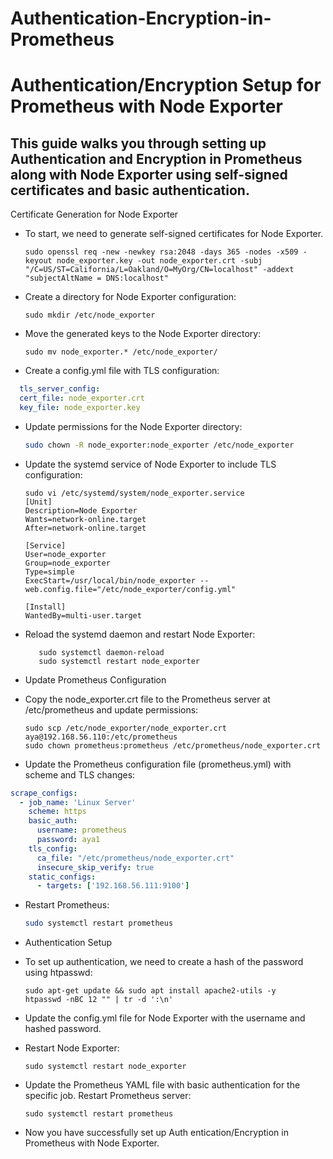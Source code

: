 # Authentication-Encryption-in-Prometheus
# Authentication/Encryption Setup for Prometheus with Node Exporter

## This guide walks you through setting up Authentication and Encryption in Prometheus along with Node Exporter using self-signed certificates and basic authentication.
Certificate Generation for Node Exporter
       
* To start, we need to generate self-signed certificates for Node Exporter.

    ```
    sudo openssl req -new -newkey rsa:2048 -days 365 -nodes -x509 -keyout node_exporter.key -out node_exporter.crt -subj 
    "/C=US/ST=California/L=Oakland/O=MyOrg/CN=localhost" -addext "subjectAltName = DNS:localhost"
    ```

* Create a directory for Node Exporter configuration:

    ```
    sudo mkdir /etc/node_exporter
     ```
* Move the generated keys to the Node Exporter directory:

    ```
    sudo mv node_exporter.* /etc/node_exporter/
    ```
    
* Create a config.yml file with TLS configuration:

```yml
  tls_server_config:
  cert_file: node_exporter.crt
  key_file: node_exporter.key
``` 
* Update permissions for the Node Exporter directory:
  ```bash 
  sudo chown -R node_exporter:node_exporter /etc/node_exporter
  ```
* Update the systemd service of Node Exporter to include TLS configuration:

    ```
    sudo vi /etc/systemd/system/node_exporter.service
    [Unit]
    Description=Node Exporter
    Wants=network-online.target
    After=network-online.target
    
    [Service]
    User=node_exporter
    Group=node_exporter
    Type=simple
    ExecStart=/usr/local/bin/node_exporter --web.config.file="/etc/node_exporter/config.yml"
    
    [Install]
    WantedBy=multi-user.target
    ```
* Reload the systemd daemon and restart Node Exporter:
  ```
     sudo systemctl daemon-reload
     sudo systemctl restart node_exporter
  ```
* Update Prometheus Configuration

* Copy the node_exporter.crt file to the Prometheus server at /etc/prometheus and update permissions:

    ```
    sudo scp /etc/node_exporter/node_exporter.crt aya@192.168.56.110:/etc/prometheus
    sudo chown prometheus:prometheus /etc/prometheus/node_exporter.crt
    ```
    
* Update the Prometheus configuration file (prometheus.yml) with scheme and TLS changes:
```yml
scrape_configs:
  - job_name: 'Linux Server'
    scheme: https
    basic_auth:
      username: prometheus
      password: aya1
    tls_config:
      ca_file: "/etc/prometheus/node_exporter.crt"
      insecure_skip_verify: true
    static_configs:
      - targets: ['192.168.56.111:9100']
 ```

* Restart Prometheus:

     ```bash
     sudo systemctl restart prometheus
     ```
     
* Authentication Setup
* To set up authentication, we need to create a hash of the password using htpasswd:

    ```
    sudo apt-get update && sudo apt install apache2-utils -y
    htpasswd -nBC 12 "" | tr -d ':\n'
    ```
    
* Update the config.yml file for Node Exporter with the username and hashed password.
* Restart Node Exporter:

    ```
    sudo systemctl restart node_exporter
    ```
    
* Update the Prometheus YAML file with basic authentication for the specific job.
Restart Prometheus server:

    ```
    sudo systemctl restart prometheus
    ```
    
* Now you have successfully set up Auth entication/Encryption in Prometheus with Node Exporter.
